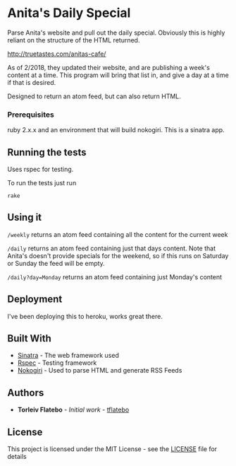 # Anita's Daily Special

Parse Anita's website and pull out the daily special. Obviously this is highly
reliant on the structure of the HTML returned.

http://truetastes.com/anitas-cafe/

As of 2/2018, they updated their website, and are publishing a week's content
at a time. This program will bring that list in, and give a day at a time if that
is desired.

Designed to return an atom feed, but can also return HTML.

### Prerequisites

ruby 2.x.x and an environment that will build nokogiri. This is a sinatra app.

## Running the tests

Uses rspec for testing.

To run the tests just run

```
rake
```

## Using it

`/weekly` returns an atom feed containing all the content for the current week

`/daily` returns an atom feed containing just that days content. Note that Anita's doesn't provide specials for the weekend, so if this runs on Saturday or Sunday the feed will be empty.

`/daily?day=Monday` returns an atom feed containing just Monday's content

## Deployment

I've been deploying this to heroku, works great there.

## Built With

* [Sinatra](http://sinatrarb.com/) - The web framework used
* [Rspec](http://recipes.sinatrarb.com/p/testing/rspec) - Testing framework
* [Nokogiri](http://www.nokogiri.org/) - Used to parse HTML and generate RSS Feeds

## Authors

* **Torleiv Flatebo** - *Initial work* - [tflatebo](https://github.com/tflatebo)

## License

This project is licensed under the MIT License - see the [LICENSE](LICENSE) file for details
